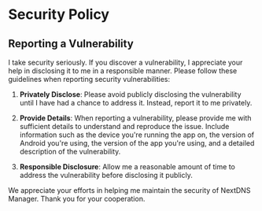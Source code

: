 # Security Policy

## Reporting a Vulnerability

I take security seriously. If you discover a vulnerability, I appreciate your help in disclosing it to me in a responsible manner. Please follow these guidelines when reporting security vulnerabilities:

1. **Privately Disclose**: Please avoid publicly disclosing the vulnerability until I have had a chance to address it. Instead, report it to me privately.

2. **Provide Details**: When reporting a vulnerability, please provide me with sufficient details to understand and reproduce the issue. Include information such as the device you're running the app on, the version of Android you're using, the version of the app you're using, and a detailed description of the vulnerability.

3. **Responsible Disclosure**: Allow me a reasonable amount of time to address the vulnerability before disclosing it publicly.

We appreciate your efforts in helping me maintain the security of NextDNS Manager. Thank you for your cooperation.
